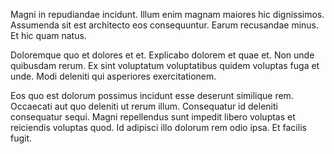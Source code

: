 Magni in repudiandae incidunt. Illum enim magnam maiores hic dignissimos. Assumenda sit est architecto eos consequuntur. Earum recusandae minus. Et hic quam natus.
 Doloremque quo et dolores et et. Explicabo dolorem et quae et. Non unde quibusdam rerum. Ex sint voluptatum voluptatibus quidem voluptas fuga et unde. Modi deleniti qui asperiores exercitationem.
 Eos quo est dolorum possimus incidunt esse deserunt similique rem. Occaecati aut quo deleniti ut rerum illum. Consequatur id deleniti consequatur sequi. Magni repellendus sunt impedit libero voluptas et reiciendis voluptas quod. Id adipisci illo dolorum rem odio ipsa. Et facilis fugit.